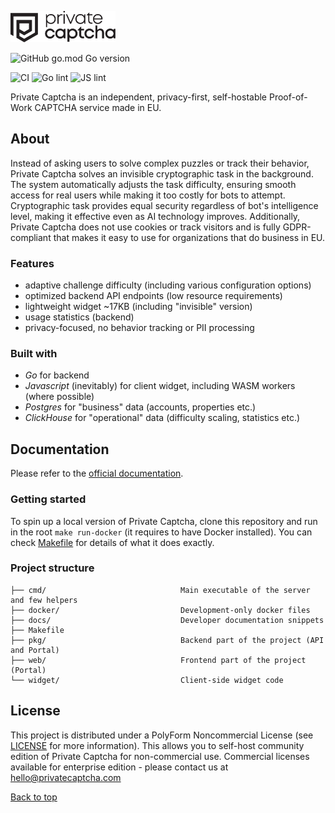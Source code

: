 <a name="top"></a>
<img src="/web/static/img/pc-logo-dark.svg" height="50" />

![GitHub go.mod Go version](https://img.shields.io/github/go-mod/go-version/PrivateCaptcha/PrivateCaptcha)

![CI](https://github.com/PrivateCaptcha/PrivateCaptcha/actions/workflows/ci.yaml/badge.svg) ![Go lint](https://github.com/PrivateCaptcha/PrivateCaptcha/actions/workflows/golangci-lint.yml/badge.svg) ![JS lint](https://github.com/PrivateCaptcha/PrivateCaptcha/actions/workflows/eslint.yml/badge.svg)

Private Captcha is an independent, privacy-first, self-hostable Proof-of-Work CAPTCHA service made in EU.

## About

Instead of asking users to solve complex puzzles or track their behavior, Private Captcha solves an invisible cryptographic task in the background. The system automatically adjusts the task difficulty, ensuring smooth access for real users while making it too costly for bots to attempt. Cryptographic task provides equal security regardless of bot's intelligence level, making it effective even as AI technology improves. Additionally, Private Captcha does not use cookies or track visitors and is fully GDPR-compliant that makes it easy to use for organizations that do business in EU.

### Features

- adaptive challenge difficulty (including various configuration options)
- optimized backend API endpoints (low resource requirements)
- lightweight widget ~17KB (including "invisible" version)
- usage statistics (backend)
- privacy-focused, no behavior tracking or PII processing

### Built with

- _Go_ for backend
- _Javascript_ (inevitably) for client widget, including WASM workers (where possible)
- _Postgres_ for "business" data (accounts, properties etc.)
- _ClickHouse_ for "operational" data (difficulty scaling, statistics etc.)

## Documentation

Please refer to the [official documentation](https://docs.privatecaptcha.com).

### Getting started

To spin up a local version of Private Captcha, clone this repository and run in the root `make run-docker` (it requires to have Docker installed). You can check [Makefile](./Makefile) for details of what it does exactly.

### Project structure

```
├── cmd/                              Main executable of the server and few helpers
├── docker/                           Development-only docker files
├── docs/                             Developer documentation snippets
├── Makefile
├── pkg/                              Backend part of the project (API and Portal)
├── web/                              Frontend part of the project (Portal)
└── widget/                           Client-side widget code
```

## License

This project is distributed under a PolyForm Noncommercial License (see [LICENSE](./LICENSE) for more information). This allows you to self-host community edition of Private Captcha for non-commercial use. Commercial licenses available for enterprise edition - please contact us at hello@privatecaptcha.com

[Back to top](#top)
